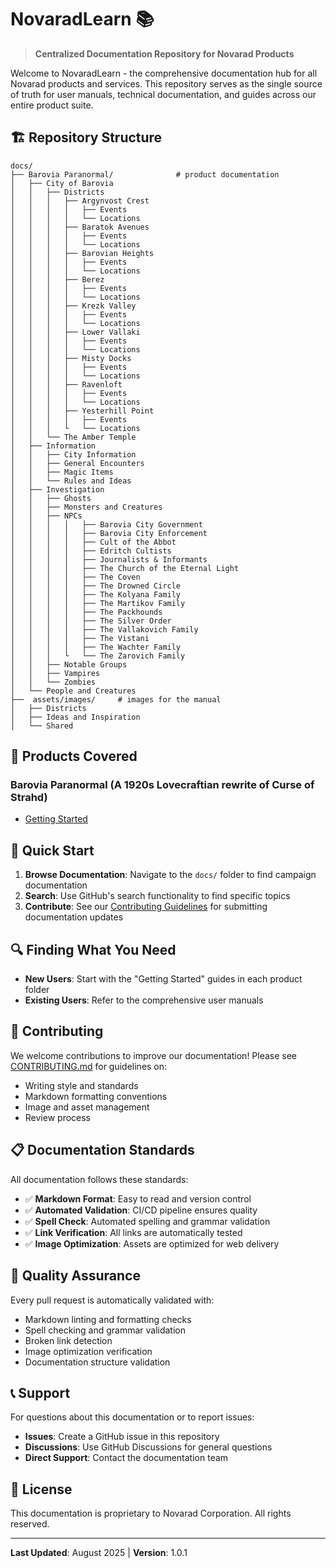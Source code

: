 # NovaradLearn 📚

> **Centralized Documentation Repository for Novarad Products**

Welcome to NovaradLearn - the comprehensive documentation hub for all Novarad products and services. This repository serves as the single source of truth for user manuals, technical documentation, and guides across our entire product suite.

## 🏗️ Repository Structure

```text
docs/
├── Barovia Paranormal/              # product documentation
│   ├── City of Barovia
│   │   ├── Districts
│   │   │   ├── Argynvost Crest
│   │   │   │   ├── Events
│   │   │   │   └── Locations
│   │   │   ├── Baratok Avenues
│   │   │   │   ├── Events
│   │   │   │   └── Locations
│   │   │   ├── Barovian Heights
│   │   │   │   ├── Events
│   │   │   │   └── Locations
│   │   │   ├── Berez
│   │   │   │   ├── Events
│   │   │   │   └── Locations
│   │   │   ├── Krezk Valley
│   │   │   │   ├── Events
│   │   │   │   └── Locations
│   │   │   ├── Lower Vallaki
│   │   │   │   ├── Events
│   │   │   │   └── Locations
│   │   │   ├── Misty Docks
│   │   │   │   ├── Events
│   │   │   │   └── Locations
│   │   │   ├── Ravenloft
│   │   │   │   ├── Events
│   │   │   │   └── Locations
│   │   │   ├── Yesterhill Point
│   │   │   │   ├── Events
│   │   │   └   └── Locations
│   │   └── The Amber Temple
│   ├── Information
│   │   ├── City Information
│   │   ├── General Encounters
│   │   ├── Magic Items
│   │   └── Rules and Ideas
│   ├── Investigation
│   │   ├── Ghosts
│   │   ├── Monsters and Creatures
│   │   ├── NPCs
│   │   │   │   ├── Barovia City Government
│   │   │   │   ├── Barovia City Enforcement
│   │   │   │   ├── Cult of the Abbot
│   │   │   │   ├── Edritch Cultists
│   │   │   │   ├── Journalists & Informants
│   │   │   │   ├── The Church of the Eternal Light
│   │   │   │   ├── The Coven
│   │   │   │   ├── The Drowned Circle
│   │   │   │   ├── The Kolyana Family
│   │   │   │   ├── The Martikov Family
│   │   │   │   ├── The Packhounds
│   │   │   │   ├── The Silver Order
│   │   │   │   ├── The Vallakovich Family
│   │   │   │   ├── The Vistani
│   │   │   │   ├── The Wachter Family
│   │   │   └   └── The Zarovich Family
│   │   ├── Notable Groups
│   │   ├── Vampires
│   │   └── Zombies
│   └── People and Creatures
├──  assets/images/     # images for the manual
│   ├── Districts
│   ├── Ideas and Inspiration
│   └── Shared
```

## 📖 Products Covered

### Barovia Paranormal (A 1920s Lovecraftian rewrite of Curse of Strahd)

- [Getting Started](docs/barovia_paranormal/getting-started.md)

## 🚀 Quick Start

1. **Browse Documentation**: Navigate to the `docs/` folder to find campaign documentation
2. **Search**: Use GitHub's search functionality to find specific topics
3. **Contribute**: See our [Contributing Guidelines](CONTRIBUTING.md) for submitting documentation updates

## 🔍 Finding What You Need

- **New Users**: Start with the "Getting Started" guides in each product folder
- **Existing Users**: Refer to the comprehensive user manuals

## 🤝 Contributing

We welcome contributions to improve our documentation! Please see [CONTRIBUTING.md](CONTRIBUTING.md) for guidelines on:

- Writing style and standards
- Markdown formatting conventions
- Image and asset management
- Review process

## 📋 Documentation Standards

All documentation follows these standards:

- ✅ **Markdown Format**: Easy to read and version control
- ✅ **Automated Validation**: CI/CD pipeline ensures quality
- ✅ **Spell Check**: Automated spelling and grammar validation
- ✅ **Link Verification**: All links are automatically tested
- ✅ **Image Optimization**: Assets are optimized for web delivery

## 🔧 Quality Assurance

Every pull request is automatically validated with:

- Markdown linting and formatting checks
- Spell checking and grammar validation
- Broken link detection
- Image optimization verification
- Documentation structure validation

## 📞 Support

For questions about this documentation or to report issues:

- **Issues**: Create a GitHub issue in this repository
- **Discussions**: Use GitHub Discussions for general questions
- **Direct Support**: Contact the documentation team

## 📄 License

This documentation is proprietary to Novarad Corporation. All rights reserved.

---

**Last Updated**: August 2025 | **Version**: 1.0.1
